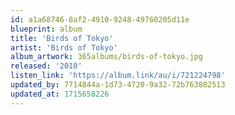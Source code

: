 ```yaml
---
id: a1a68746-8af2-4910-9248-49760205d11e
blueprint: album
title: 'Birds of Tokyo'
artist: 'Birds of Tokyo'
album_artwork: 365albums/birds-of-tokyo.jpg
released: '2010'
listen_link: 'https://album.link/au/i/721224798'
updated_by: 7714844a-1d73-4720-9a32-72b763882513
updated_at: 1715658226
---
```

